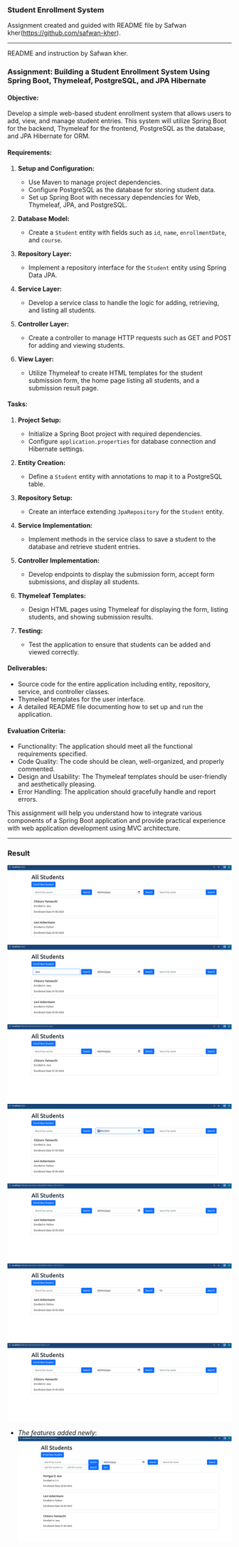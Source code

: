 ### Student Enrollment System

Assignment created and guided with README file by Safwan kher(https://github.com/safwan-kher).

---
README and instruction by Safwan kher.

### Assignment: Building a Student Enrollment System Using Spring Boot, Thymeleaf, PostgreSQL, and JPA Hibernate


#### Objective:
Develop a simple web-based student enrollment system that allows users to add, view, and manage student entries. This system will utilize Spring Boot for the backend, Thymeleaf for the frontend, PostgreSQL as the database, and JPA Hibernate for ORM.

#### Requirements:
1. **Setup and Configuration:**
    - Use Maven to manage project dependencies.
    - Configure PostgreSQL as the database for storing student data.
    - Set up Spring Boot with necessary dependencies for Web, Thymeleaf, JPA, and PostgreSQL.

2. **Database Model:**
    - Create a `Student` entity with fields such as `id`, `name`, `enrollmentDate`, and `course`.

3. **Repository Layer:**
    - Implement a repository interface for the `Student` entity using Spring Data JPA.

4. **Service Layer:**
    - Develop a service class to handle the logic for adding, retrieving, and listing all students.

5. **Controller Layer:**
    - Create a controller to manage HTTP requests such as GET and POST for adding and viewing students.

6. **View Layer:**
    - Utilize Thymeleaf to create HTML templates for the student submission form, the home page listing all students, and a submission result page.

#### Tasks:

1. **Project Setup:**
    - Initialize a Spring Boot project with required dependencies.
    - Configure `application.properties` for database connection and Hibernate settings.

2. **Entity Creation:**
    - Define a `Student` entity with annotations to map it to a PostgreSQL table.

3. **Repository Setup:**
    - Create an interface extending `JpaRepository` for the `Student` entity.

4. **Service Implementation:**
    - Implement methods in the service class to save a student to the database and retrieve student entries.

5. **Controller Implementation:**
    - Develop endpoints to display the submission form, accept form submissions, and display all students.

6. **Thymeleaf Templates:**
    - Design HTML pages using Thymeleaf for displaying the form, listing students, and showing submission results.

7. **Testing:**
    - Test the application to ensure that students can be added and viewed correctly.

#### Deliverables:
- Source code for the entire application including entity, repository, service, and controller classes.
- Thymeleaf templates for the user interface.
- A detailed README file documenting how to set up and run the application.

#### Evaluation Criteria:
- Functionality: The application should meet all the functional requirements specified.
- Code Quality: The code should be clean, well-organized, and properly commented.
- Design and Usability: The Thymeleaf templates should be user-friendly and aesthetically pleasing.
- Error Handling: The application should gracefully handle and report errors.

This assignment will help you understand how to integrate various components of a Spring Boot application and provide practical experience with web application development using MVC architecture.


----

### Result

![pic1](./src/main/resources/pics/pic1.png)
![pic2](./src/main/resources/pics/pic2.png)
![pic3](./src/main/resources/pics/pic3.png)
![pic4](./src/main/resources/pics/pic4.png)
![pic5](./src/main/resources/pics/pic5.png)
![pic6](./src/main/resources/pics/pic6.png)
![pic7](./src/main/resources/pics/pic7.png)

- *The features added newly*:
![pic8](./src/main/resources/pics/pic8.png)
